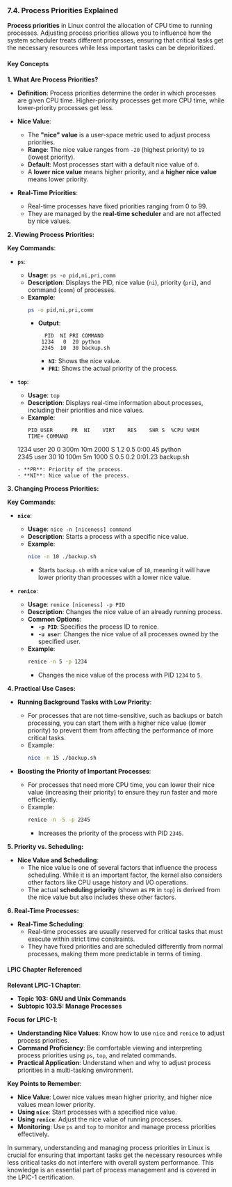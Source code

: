 ### 7.4. Process Priorities Explained

**Process priorities** in Linux control the allocation of CPU time to running processes. Adjusting process priorities allows you to influence how the system scheduler treats different processes, ensuring that critical tasks get the necessary resources while less important tasks can be deprioritized.

#### Key Concepts

**1. What Are Process Priorities?**

- **Definition**: Process priorities determine the order in which processes are given CPU time. Higher-priority processes get more CPU time, while lower-priority processes get less.

- **Nice Value**:
  - The **"nice" value** is a user-space metric used to adjust process priorities.
  - **Range**: The nice value ranges from `-20` (highest priority) to `19` (lowest priority).
  - **Default**: Most processes start with a default nice value of `0`.
  - A **lower nice value** means higher priority, and a **higher nice value** means lower priority.

- **Real-Time Priorities**:
  - Real-time processes have fixed priorities ranging from 0 to 99.
  - They are managed by the **real-time scheduler** and are not affected by nice values.

**2. Viewing Process Priorities:**

**Key Commands**:

- **`ps`**:
  - **Usage**: `ps -o pid,ni,pri,comm`
  - **Description**: Displays the PID, nice value (`ni`), priority (`pri`), and command (`comm`) of processes.
  - **Example**:
    ```bash
    ps -o pid,ni,pri,comm
    ```
    - **Output**:
      ```
        PID  NI PRI COMMAND
       1234   0  20 python
       2345  10  30 backup.sh
      ```
      - **`NI`**: Shows the nice value.
      - **`PRI`**: Shows the actual priority of the process.

- **`top`**:
  - **Usage**: `top`
  - **Description**: Displays real-time information about processes, including their priorities and nice values.
  - **Example**:
    ```
    PID USER      PR  NI    VIRT    RES    SHR S  %CPU %MEM     TIME+ COMMAND           
   1234 user      20   0  300m  10m 2000 S   1.2  0.5   0:00.45 python          
   2345 user      30  10  100m   5m 1000 S   0.5  0.2   0:01.23 backup.sh       
    ```
    - **PR**: Priority of the process.
    - **NI**: Nice value of the process.

**3. Changing Process Priorities:**

**Key Commands**:

- **`nice`**:
  - **Usage**: `nice -n [niceness] command`
  - **Description**: Starts a process with a specific nice value.
  - **Example**:
    ```bash
    nice -n 10 ./backup.sh
    ```
    - Starts `backup.sh` with a nice value of `10`, meaning it will have lower priority than processes with a lower nice value.

- **`renice`**:
  - **Usage**: `renice [niceness] -p PID`
  - **Description**: Changes the nice value of an already running process.
  - **Common Options**:
    - **`-p PID`**: Specifies the process ID to renice.
    - **`-u user`**: Changes the nice value of all processes owned by the specified user.
  - **Example**:
    ```bash
    renice -n 5 -p 1234
    ```
    - Changes the nice value of the process with PID `1234` to `5`.

**4. Practical Use Cases:**

- **Running Background Tasks with Low Priority**:
  - For processes that are not time-sensitive, such as backups or batch processing, you can start them with a higher nice value (lower priority) to prevent them from affecting the performance of more critical tasks.
  - Example:
    ```bash
    nice -n 15 ./backup.sh
    ```

- **Boosting the Priority of Important Processes**:
  - For processes that need more CPU time, you can lower their nice value (increasing their priority) to ensure they run faster and more efficiently.
  - Example:
    ```bash
    renice -n -5 -p 2345
    ```
    - Increases the priority of the process with PID `2345`.

**5. Priority vs. Scheduling:**

- **Nice Value and Scheduling**:
  - The nice value is one of several factors that influence the process scheduling. While it is an important factor, the kernel also considers other factors like CPU usage history and I/O operations.
  - The actual **scheduling priority** (shown as `PR` in `top`) is derived from the nice value but also includes these other factors.

**6. Real-Time Processes:**

- **Real-Time Scheduling**:
  - Real-time processes are usually reserved for critical tasks that must execute within strict time constraints.
  - They have fixed priorities and are scheduled differently from normal processes, making them more predictable in terms of timing.

#### LPIC Chapter Referenced

**Relevant LPIC-1 Chapter**:
- **Topic 103: GNU and Unix Commands**
- **Subtopic 103.5: Manage Processes**

**Focus for LPIC-1**:
- **Understanding Nice Values**: Know how to use `nice` and `renice` to adjust process priorities.
- **Command Proficiency**: Be comfortable viewing and interpreting process priorities using `ps`, `top`, and related commands.
- **Practical Application**: Understand when and why to adjust process priorities in a multi-tasking environment.

**Key Points to Remember**:
- **Nice Value**: Lower nice values mean higher priority, and higher nice values mean lower priority.
- **Using `nice`**: Start processes with a specified nice value.
- **Using `renice`**: Adjust the nice value of running processes.
- **Monitoring**: Use `ps` and `top` to monitor and manage process priorities effectively.

In summary, understanding and managing process priorities in Linux is crucial for ensuring that important tasks get the necessary resources while less critical tasks do not interfere with overall system performance. This knowledge is an essential part of process management and is covered in the LPIC-1 certification.